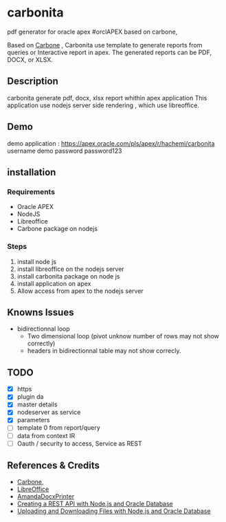 # carbonita

pdf generator for oracle apex #orclAPEX based on carbone,

Based on [Carbone](https://carbone.io)  , Carbonita use template to generate reports from queries or Interactive report in apex.
The generated reports can be PDF, DOCX, or XLSX.

## Description

carbonita generate pdf, docx, xlsx report whithin apex application
This application use nodejs server side rendering , which use libreoffice.

## Demo

demo application : https://apex.oracle.com/pls/apex/r/hachemi/carbonita
username demo
password password123

## installation

### Requirements

- Oracle APEX
- NodeJS
- Libreoffice
- Carbone package on nodejs

### Steps

1. install node js
2. install libreoffice on the nodejs server
3. install carbonita package on node js
4. install application on apex
5. Allow access from apex to the nodejs server

## Knowns Issues

- bidirectionnal loop
  - Two dimensional loop (pivot unknow number of rows may not show correctly)
  - headers in bidirectionnal table may not show correcly.

## TODO

- [x] https
- [x] plugin da
- [x] master details
- [x] nodeserver as service
- [x] parameters
- [ ] template 0 from report/query
- [ ] data from context IR
- [ ] Oauth / security to access, Service as REST

## References & Credits

- [Carbone](https://carbone.io),
- [LibreOffice](https://www.libreoffice.org/)
- [AmandaDocxPrinter](https://github.com/aldocano29/AmandaDocxPrinter)
- [Creating a REST API with Node.js and Oracle Database](https://jsao.io/2018/03/creating-a-rest-api-with-node-js-and-oracle-database/)
- [Uploading and Downloading Files with Node.js and Oracle Database](https://jsao.io/2019/06/uploading-and-downloading-files-with-node-js-and-oracle-database)
